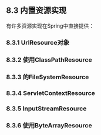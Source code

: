 ## 8.3  内置资源实现

有许多资源实现在Spring中直接提供：

### 8.3.1 UrlResource对象

### 8.3.2 使用ClassPathResource

### 8.3.3 的FileSystemResource

### 8.3.4 ServletContextResource

### 8.3.5 InputStreamResource

### 8.3.6 使用ByteArrayResource



